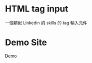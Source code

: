 HTML tag input
===========
一個類似 Linkedin 的 skills 的 tag 輸入元件

# Demo Site
[Demo](http://ffbli666.github.io/tagInput/)

